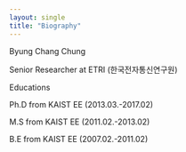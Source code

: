 ```yaml
---
layout: single
title: "Biography"
---
```


Byung Chang Chung

Senior Researcher at ETRI (한국전자통신연구원)



Educations

Ph.D from KAIST EE (2013.03.-2017.02)

M.S from KAIST EE (2011.02.-2013.02)

B.E from KAIST EE (2007.02.-2011.02)
